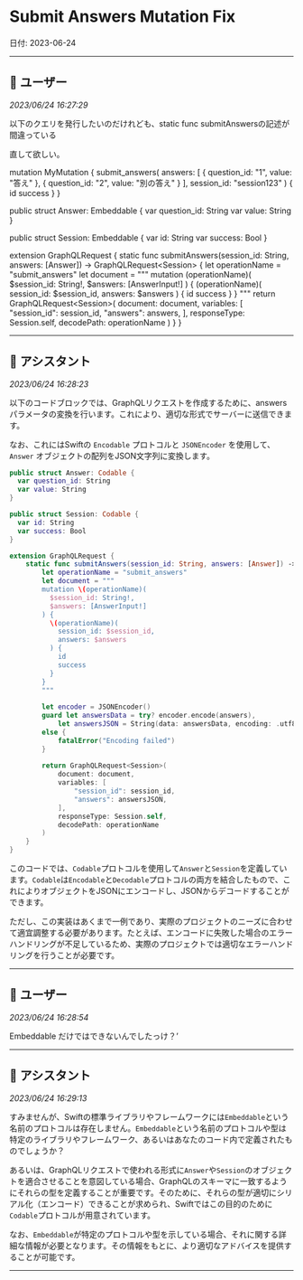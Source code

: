# Submit Answers Mutation Fix

日付: 2023-06-24

---

## 👤 ユーザー
*2023/06/24 16:27:29*

以下のクエリを発行したいのだけれども、static func submitAnswersの記述が間違っている

直して欲しい。



mutation MyMutation {
  submit_answers(
    answers: [
      { question_id: "1", value: "答え" },
      { question_id: "2", value: "別の答え" }
    ],
    session_id: "session123"
  ) {
    id
    success
  }
}

public struct Answer: Embeddable {
  var question_id: String
  var value: String
}

public struct Session: Embeddable {
  var id: String
  var success: Bool
}


extension GraphQLRequest {
static func submitAnswers(session_id: String, answers: [Answer]) -&gt; GraphQLRequest&lt;Session&gt; {
        let operationName = "submit_answers"
        let document = """
        mutation \(operationName)(
          $session_id: String!,
          $answers: [AnswerInput!]
        ) {
          \(operationName)(
            session_id: $session_id,
            answers: $answers
          ) {
            id
            success
          }
        }
        """
        return GraphQLRequest&lt;Session&gt;(
            document: document,
            variables: [
                "session_id": session_id,
                "answers": answers,
            ],
            responseType: Session.self,
            decodePath: operationName
        )
    }
}

---

## 🤖 アシスタント
*2023/06/24 16:28:23*

以下のコードブロックでは、GraphQLリクエストを作成するために、answersパラメータの変換を行います。これにより、適切な形式でサーバーに送信できます。

なお、これにはSwiftの `Encodable` プロトコルと `JSONEncoder` を使用して、`Answer` オブジェクトの配列をJSON文字列に変換します。

```swift
public struct Answer: Codable {
  var question_id: String
  var value: String
}

public struct Session: Codable {
  var id: String
  var success: Bool
}

extension GraphQLRequest {
    static func submitAnswers(session_id: String, answers: [Answer]) -> GraphQLRequest<Session> {
        let operationName = "submit_answers"
        let document = """
        mutation \(operationName)(
          $session_id: String!,
          $answers: [AnswerInput!]
        ) {
          \(operationName)(
            session_id: $session_id,
            answers: $answers
          ) {
            id
            success
          }
        }
        """
        
        let encoder = JSONEncoder()
        guard let answersData = try? encoder.encode(answers),
            let answersJSON = String(data: answersData, encoding: .utf8)
        else {
            fatalError("Encoding failed")
        }
        
        return GraphQLRequest<Session>(
            document: document,
            variables: [
                "session_id": session_id,
                "answers": answersJSON,
            ],
            responseType: Session.self,
            decodePath: operationName
        )
    }
}
```

このコードでは、`Codable`プロトコルを使用して`Answer`と`Session`を定義しています。`Codable`は`Encodable`と`Decodable`プロトコルの両方を結合したもので、これによりオブジェクトをJSONにエンコードし、JSONからデコードすることができます。

ただし、この実装はあくまで一例であり、実際のプロジェクトのニーズに合わせて適宜調整する必要があります。たとえば、エンコードに失敗した場合のエラーハンドリングが不足しているため、実際のプロジェクトでは適切なエラーハンドリングを行うことが必要です。

---

## 👤 ユーザー
*2023/06/24 16:28:54*

Embeddable だけではできないんでしたっけ？’

---

## 🤖 アシスタント
*2023/06/24 16:29:13*

すみませんが、Swiftの標準ライブラリやフレームワークには`Embeddable`という名前のプロトコルは存在しません。`Embeddable`という名前のプロトコルや型は特定のライブラリやフレームワーク、あるいはあなたのコード内で定義されたものでしょうか？

あるいは、GraphQLリクエストで使われる形式に`Answer`や`Session`のオブジェクトを適合させることを意図している場合、GraphQLのスキーマに一致するようにそれらの型を定義することが重要です。そのために、それらの型が適切にシリアル化（エンコード）できることが求められ、Swiftではこの目的のために`Codable`プロトコルが用意されています。

なお、`Embeddable`が特定のプロトコルや型を示している場合、それに関する詳細な情報が必要となります。その情報をもとに、より適切なアドバイスを提供することが可能です。

---
